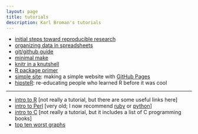 ```yaml
---
layout: page
title: tutorials
description: Karl Broman's tutorials
---
```


- [initial steps toward reproducible research](https://kbroman.org/steps2rr)
- [organizing data in spreadsheets](https://kbroman.org/dataorg)
- [git/github guide](https://kbroman.org/github_tutorial)
- [minimal make](https://kbroman.org/minimal_make)
- [knitr in a knutshell](https://kbroman.org/knitr_knutshell)
- [R package primer](https://kbroman.org/pkg_primer)
- [simple site](https://kbroman.org/simple_site): making a simple
  website with [GitHub Pages](https://pages.github.com)
- [hipsteR](https://kbroman.org/hipsteR/): re-educating people who learned R before it was cool

---

- [intro to R](https://www.biostat.wisc.edu/~kbroman/Rintro)
  \[not really a tutorial, but there are some useful links here\]
- [intro to Perl](https://www.biostat.wisc.edu/~kbroman/perlintro)
  \[very old; I now recommend [ruby](https://www.ruby-lang.org/en/) or [python](https://www.python.org/)\]
- [intro to C](https://www.biostat.wisc.edu/~kbroman/Cintro)
  \[not really a tutorial, but it includes a list of C programming books\]
- [top ten worst graphs](https://www.biostat.wisc.edu/~kbroman/topten_worstgraphs/)
